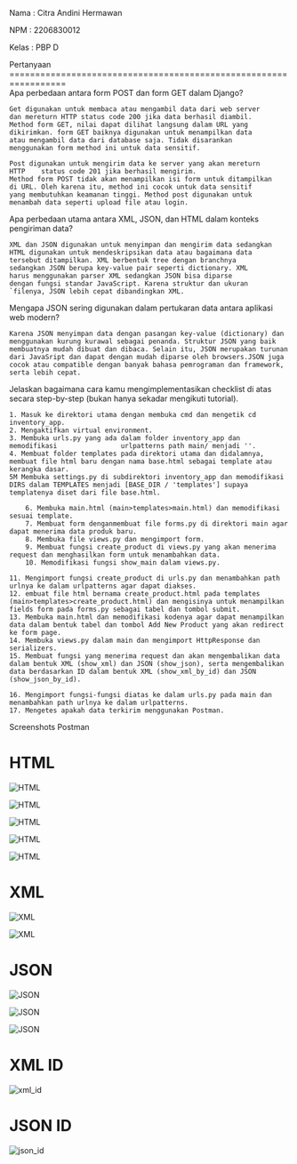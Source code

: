 Nama        : Citra Andini Hermawan

NPM         : 2206830012

Kelas       : PBP D

Pertanyaan =================================================================\
Apa perbedaan antara form POST dan form GET dalam Django?

    Get digunakan untuk membaca atau mengambil data dari web server 
    dan mereturn HTTP status code 200 jika data berhasil diambil.
    Method form GET, nilai dapat dilihat langsung dalam URL yang 
    dikirimkan. form GET baiknya digunakan untuk menampilkan data 
    atau mengambil data dari database saja. Tidak disarankan 
    menggunakan form method ini untuk data sensitif.
    
    Post digunakan untuk mengirim data ke server yang akan mereturn 
    HTTP    status code 201 jika berhasil mengirim.
    Method form POST tidak akan menampilkan isi form untuk ditampilkan
    di URL. Oleh karena itu, method ini cocok untuk data sensitif 
    yang membutuhkan keamanan tinggi. Method post digunakan untuk 
    menambah data seperti upload file atau login.

Apa perbedaan utama antara XML, JSON, dan HTML dalam konteks pengiriman data?
    
    XML dan JSON digunakan untuk menyimpan dan mengirim data sedangkan 
    HTML digunakan untuk mendeskripsikan data atau bagaimana data 
    tersebut ditampilkan. XML berbentuk tree dengan branchnya 
    sedangkan JSON berupa key-value pair seperti dictionary. XML 
    harus menggunakan parser XML sedangkan JSON bisa diparse 
    dengan fungsi standar JavaScript. Karena struktur dan ukuran 
    `filenya, JSON lebih cepat dibandingkan XML.

Mengapa JSON sering digunakan dalam pertukaran data antara aplikasi web modern?
    
    Karena JSON menyimpan data dengan pasangan key-value (dictionary) dan 
    menggunakan kurung kurawal sebagai penanda. Struktur JSON yang baik 
    membuatnya mudah dibuat dan dibaca. Selain itu, JSON merupakan turunan
    dari JavaSript dan dapat dengan mudah diparse oleh browsers.JSON juga
    cocok atau compatible dengan banyak bahasa pemrograman dan framework,
    serta lebih cepat.

Jelaskan bagaimana cara kamu mengimplementasikan checklist di atas secara step-by-step (bukan hanya sekadar mengikuti tutorial).
    
    1. Masuk ke direktori utama dengan membuka cmd dan mengetik cd inventory_app.
    2. Mengaktifkan virtual environment.
    3. Membuka urls.py yang ada dalam folder inventory_app dan memodifikasi                urlpatterns path main/ menjadi ''.
    4. Membuat folder templates pada direktori utama dan didalamnya, membuat file html baru dengan nama base.html sebagai template atau kerangka dasar.
    5M Membuka settings.py di subdirektori inventory_app dan memodifikasi DIRS dalam TEMPLATES menjadi [BASE_DIR / 'templates'] supaya templatenya diset dari file base.html.

        6. Membuka main.html (main>templates>main.html) dan memodifikasi sesuai template.
        7. Membuat form denganmembuat file forms.py di direktori main agar dapat menerima data produk baru.
        8. Membuka file views.py dan mengimport form.
        9. Membuat fungsi create_product di views.py yang akan menerima request dan menghasilkan form untuk menambahkan data.
        10. Memodifikasi fungsi show_main dalam views.py.

    11. Mengimport fungsi create_product di urls.py dan menambahkan path urlnya ke dalam urlpatterns agar dapat diakses.
    12. embuat file html bernama create_product.html pada templates (main>templates>create_product.html) dan mengisinya untuk menampilkan fields form pada forms.py sebagai tabel dan tombol submit.
    13. Membuka main.html dan memodifikasi kodenya agar dapat menampilkan data dalam bentuk tabel dan tombol Add New Product yang akan redirect ke form page.
    14. Membuka views.py dalam main dan mengimport HttpResponse dan serializers.
    15. Membuat fungsi yang menerima request dan akan mengembalikan data dalam bentuk XML (show_xml) dan JSON (show_json), serta mengembalikan data berdasarkan ID dalam bentuk XML (show_xml_by_id) dan JSON (show_json_by_id).

    16. Mengimport fungsi-fungsi diatas ke dalam urls.py pada main dan menambahkan path urlnya ke dalam urlpatterns.
    17. Mengetes apakah data terkirim menggunakan Postman.

Screenshots Postman

# HTML
![HTML](https://i.postimg.cc/Hkgds416/Screenshot-693.png)

![HTML](https://i.postimg.cc/5NvfVKTH/Screenshot-694.png)

![HTML](https://i.postimg.cc/sg4yBQVs/Screenshot-695.png)

![HTML](https://i.postimg.cc/FKFv0rRc/Screenshot-696.png)

![HTML](https://i.postimg.cc/wxn9nYf8/Screenshot-697.png)

# XML
![XML](https://i.postimg.cc/R00F4Qwj/Screenshot-698.png)

![XML](https://i.postimg.cc/L8DXc0gt/Screenshot-699.png)

# JSON
![JSON](https://i.postimg.cc/VkmvHcvs/Screenshot-700.png)

![JSON](https://i.postimg.cc/yYqkcRzZ/Screenshot-701.png)

![JSON](https://i.postimg.cc/gkvrD0YB/Screenshot-702.png)

# XML ID
![xml_id](https://i.postimg.cc/Kc311NCb/Screenshot-703.png)

# JSON ID
![json_id](https://i.postimg.cc/sXq1nQQb/Screenshot-704.png)


